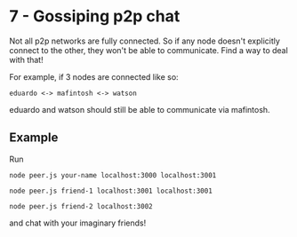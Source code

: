# 7 - Gossiping p2p chat

Not all p2p networks are fully connected. So if any node doesn't
explicitly connect to the other, they won't be able to
communicate. Find a way to deal with that!

For example, if 3 nodes are connected like so:

`eduardo <-> mafintosh <-> watson`

eduardo and watson should still be able to communicate via mafintosh.

## Example

Run

`node peer.js your-name localhost:3000 localhost:3001`

`node peer.js friend-1 localhost:3001 localhost:3001`

`node peer.js friend-2 localhost:3002`

and chat with your imaginary friends!